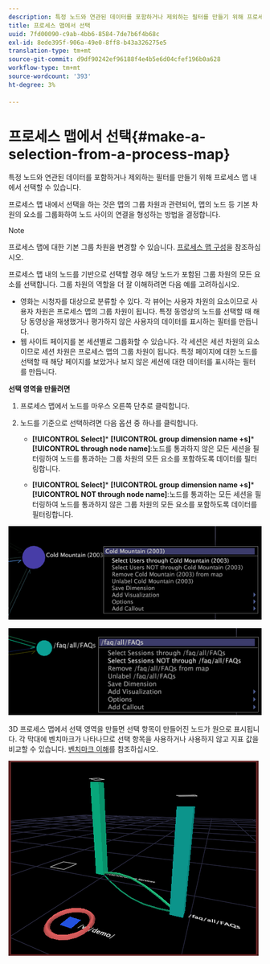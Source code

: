 ```yaml
---
description: 특정 노드와 연관된 데이터를 포함하거나 제외하는 필터를 만들기 위해 프로세스 맵 내에서 선택할 수 있습니다.
title: 프로세스 맵에서 선택
uuid: 7fd00090-c9ab-4bb6-8584-7de7b6f4b68c
exl-id: 8ede395f-906a-49e0-8ff8-b43a326275e5
translation-type: tm+mt
source-git-commit: d9df90242ef96188f4e4b5e6d04cfef196b0a628
workflow-type: tm+mt
source-wordcount: '393'
ht-degree: 3%

---
```


# 프로세스 맵에서 선택{#make-a-selection-from-a-process-map}

특정 노드와 연관된 데이터를 포함하거나 제외하는 필터를 만들기 위해 프로세스 맵 내에서 선택할 수 있습니다.

프로세스 맵 내에서 선택을 하는 것은 맵의 그룹 차원과 관련되어, 맵의 노드 등 기본 차원의 요소를 그룹화하여 노드 사이의 연결을 형성하는 방법을 결정합니다.

>[!NOTE]
>
>프로세스 맵에 대한 기본 그룹 차원을 변경할 수 있습니다. [프로세스 맵 구성](../../../../home/c-get-started/c-intf-anlys-ftrs/t-config-proc-maps.md#task-4a95730b18a14bc790a77c013832b2d6)을 참조하십시오.

프로세스 맵 내의 노드를 기반으로 선택할 경우 해당 노드가 포함된 그룹 차원의 모든 요소를 선택합니다. 그룹 차원의 역할을 더 잘 이해하려면 다음 예를 고려하십시오.

* 영화는 시청자를 대상으로 분류할 수 있다. 각 뷰어는 사용자 차원의 요소이므로 사용자 차원은 프로세스 맵의 그룹 차원이 됩니다. 특정 동영상의 노드를 선택할 때 해당 동영상을 재생했거나 평가하지 않은 사용자의 데이터를 표시하는 필터를 만듭니다.
* 웹 사이트 페이지를 본 세션별로 그룹화할 수 있습니다. 각 세션은 세션 차원의 요소이므로 세션 차원은 프로세스 맵의 그룹 차원이 됩니다. 특정 페이지에 대한 노드를 선택할 때 해당 페이지를 보았거나 보지 않은 세션에 대한 데이터를 표시하는 필터를 만듭니다.

**선택 영역을 만들려면**

1. 프로세스 맵에서 노드를 마우스 오른쪽 단추로 클릭합니다.
1. 노드를 기준으로 선택하려면 다음 옵션 중 하나를 클릭합니다.

   * **[!UICONTROL Select]***  **[!UICONTROL group dimension name +s]***  **[!UICONTROL through node name]**:노드를 통과하지 않은 모든 세션을 필터링하여 노드를 통과하는 그룹 차원의 모든 요소를 포함하도록 데이터를 필터링합니다.

   * **[!UICONTROL Select]***  **[!UICONTROL group dimension name +s]***  **[!UICONTROL NOT through node name]**:노드를 통과하는 모든 세션을 필터링하여 노드를 통과하지 않은 그룹 차원의 모든 요소를 포함하도록 데이터를 필터링합니다.

![](assets/vis_2DProcessMap_Selections_Movie.png)

![](assets/vis_2DProcessMap_Selections_Page.png)

3D 프로세스 맵에서 선택 영역을 만들면 선택 항목이 만들어진 노드가 원으로 표시됩니다. 각 막대에 벤치마크가 나타나므로 선택 항목을 사용하거나 사용하지 않고 지표 값을 비교할 수 있습니다. [벤치마크 이해](../../../../home/c-get-started/c-vis/c-ustd-benchmks.md#concept-c7b0f4102e92458096f8c4765cbe2914)를 참조하십시오.

![](assets/vis_3DProcessMap_Selection.png)
